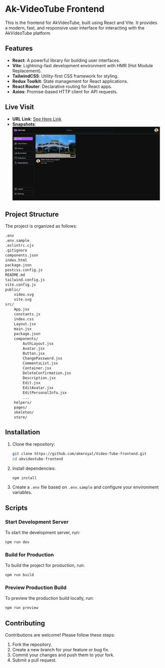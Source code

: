 # Ak-VideoTube Frontend

This is the frontend for AkVideoTube, built using React and Vite. It provides a modern, fast, and responsive user interface for interacting with the AkVideoTube platform.

## Features

- **React**: A powerful library for building user interfaces.
- **Vite**: Lightning-fast development environment with HMR (Hot Module Replacement).
- **TailwindCSS**: Utility-first CSS framework for styling.
- **Redux Toolkit**: State management for React applications.
- **React Router**: Declarative routing for React apps.
- **Axios**: Promise-based HTTP client for API requests.

## Live Visit 
- **URL Link**: [See Here Link](https://ak-videotube.vercel.app/)
- **Snapshots**: ![Image](https://raw.githubusercontent.com/akmroyal/Video-Tube-frontend/refs/heads/main/ak-videotube.vercel.app_.png)

## Project Structure

The project is organized as follows:

```
.env
.env.sample
.eslintrc.cjs
.gitignore
components.json
index.html
package.json
postcss.config.js
README.md
tailwind.config.js
vite.config.js
public/
    video.svg
    vite.svg
src/
    App.jsx
    constants.js
    index.css
    Layout.jsx
    main.jsx
    package.json
    components/
        AuthLayout.jsx
        Avatar.jsx
        Button.jsx
        ChangePassword.jsx
        CommentsList.jsx
        Container.jsx
        DeleteConfirmation.jsx
        Description.jsx
        Edit.jsx
        EditAvatar.jsx
        EditPersonalInfo.jsx
        ...
    helpers/
    pages/
    skeleton/
    store/
```

## Installation

1. Clone the repository:
     ```sh
     git clone https://github.com/akmroyal/Video-Tube-frontend.git
     cd akvideotube-frontend
     ```

2. Install dependencies:
     ```sh
     npm install
     ```

3. Create a `.env` file based on `.env.sample` and configure your environment variables.

## Scripts

### Start Development Server
To start the development server, run:
```sh
npm run dev
```

### Build for Production
To build the project for production, run:
```sh
npm run build
```

### Preview Production Build
To preview the production build locally, run:
```sh
npm run preview
```

## Contributing

Contributions are welcome! Please follow these steps:

1. Fork the repository.
2. Create a new branch for your feature or bug fix.
3. Commit your changes and push them to your fork.
4. Submit a pull request.
